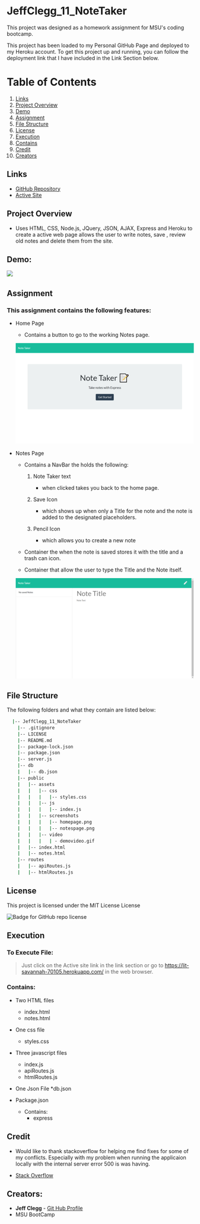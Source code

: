 # JeffClegg_11_NoteTaker
This project was designed as a homework assignment for MSU's coding bootcamp. 

This project has been loaded to my Personal GitHub Page and deployed to my Heroku account. To get this project up and running, you can follow the deployment link that I have included in the Link Section below.

# Table of Contents
1. [Links](#Links)
2. [Project Overview](#projectoverview)
3. [Demo](#demo)
4. [Assignment](#assignment)
5. [File Structure](#filestructure)
6. [License](#license)
7. [Execution](Execution)
8. [Contains](#contains)
9. [Credit](#credit)
10. [Creators](#creators)

## Links

* [GitHub Repository](https://github.com/JC72/JeffClegg_11_NoteTaker)
* [Active Site](https://lit-savannah-70105.herokuapp.com/)

## Project Overview <a name="projectoverview"></a>
* Uses HTML, CSS, Node.js, JQuery, JSON, AJAX, Express and Heroku to create a active web page allows the user to write notes, save , review old notes and delete them from the site.

## Demo:

![](https://github.com/JC72/JeffClegg_11_NoteTaker/blob/main/public/assets/video/demovideo.gif)

## Assignment
### This assignment contains the following features:

* Home Page
    * Contains a button to go to the working Notes page.

    ![Home Page](https://github.com/JC72/JeffClegg_11_NoteTaker/blob/main/public/assets/screenshots/homepage.png)


* Notes Page

    * Contains a NavBar the holds the following:

        1. Note Taker text

            * when clicked takes you back to the home page.

        2. Save Icon

            * which shows up when only a Title for the note and the note is added to the designated placeholders.

        3. Pencil Icon 

            * which allows you to create a new note

    * Container the when the note is saved stores it with the title and a trash can icon.

    * Container that allow the user to type the Title and the Note itself.

    ![Note Page](https://github.com/JC72/JeffClegg_11_NoteTaker/blob/main/public/assets/screenshots/notespage.png)

## File Structure <a name="filestructure"></a>

The following folders and what they contain are listed below:

```bash
  |-- JeffClegg_11_NoteTaker
    |-- .gitignore
    |-- LICENSE
    |-- README.md
    |-- package-lock.json
    |-- package.json
    |-- server.js
    |-- db
    |   |-- db.json
    |-- public
    |   |-- assets
    |   |   |-- css
    |   |   |   |-- styles.css
    |   |   |-- js
    |   |   |   |-- index.js
    |   |   |-- screenshots
    |   |   |   |-- homepage.png
    |   |   |   |-- notespage.png
    |   |   |-- video
    |   |   |   | - demovideo.gif
    |   |-- index.html
    |   |-- notes.html
    |-- routes
    |   |-- apiRoutes.js
    |   |-- htmlRoutes.js
```

## License

This project is licensed under the MIT License License

![Badge for GitHub repo license](https://img.shields.io/github/license/JC72/JeffClegg_11_NoteTaker?style=flat&logo=appveyor)

## Execution
### To Execute File:
> Just click on the Active site link in the link section or go to
https://lit-savannah-70105.herokuapp.com/ in the web browser.

### Contains:

* Two HTML files
    * index.html
    * notes.html

* One css file
    * styles.css

* Three javascript files
    * index.js 
    * apiRoutes.js
    * htmlRoutes.js

* One Json File
    *db.json
        
* Package.json
    * Contains:
        * express


## Credit

* Would like to thank stackoverflow for helping me find fixes for some of my conflicts.  Especially with my problem when running the applicaion locally with the internal server error 500 is was having.

* [Stack Overflow](https://stackoverflow.com/)

## Creators:

* **Jeff Clegg** - [Git Hub Profile](https://github.com/JC72)
* MSU BootCamp